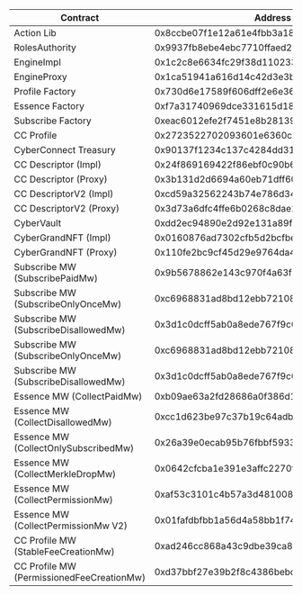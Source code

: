 | Contract                                  | Address                                    |
| ----------------------------------------- | ------------------------------------------ |
| Action Lib                                | 0x8ccbe07f1e12a61e4fbb3a1895d35dce001ff73a |
| RolesAuthority                            | 0x9937fb8ebe4ebc7710ffaed246584603f390be3e |
| EngineImpl                                | 0x1c2c8e6634fc29f38d110233b5370a1b7ebbb6e5 |
| EngineProxy                               | 0x1ca51941a616d14c42d3e3b9e6e687d7f5054c3a |
| Profile Factory                           | 0x730d6e17589f606dff2e6e36c7abd8a8c2b40f91 |
| Essence Factory                           | 0xf7a31740969dce331615d189d355e5edf2b80b70 |
| Subscribe Factory                         | 0xeac6012efe2f7451e8b28139e8d23bb3b540fecb |
| CC Profile                                | 0x2723522702093601e6360cae665518c4f63e9da6 |
| CyberConnect Treasury                     | 0x90137f1234c137c4284dd317303f2717c871f70a |
| CC Descriptor (Impl)                      | 0x24f869169422f86ebf0c90b6785f9f3534ff08e5 |
| CC Descriptor (Proxy)                     | 0x3b131d2d6694a60eb71dff607cc64e6296daa71e |
| CC DescriptorV2 (Impl)                    | 0xcd59a32562243b74e786d345084548f8cb64c031 |
| CC DescriptorV2 (Proxy)                   | 0x3d73a6dfc4ffe6b0268c8dae25c6c6885b5f7c3c |
| CyberVault                                | 0xdd2ec94890e2d92e131a89f73bfe124137e0c10e |
| CyberGrandNFT (Impl)                      | 0x0160876ad7302cfb5d2bcfbe664a436a69383a12 |
| CyberGrandNFT (Proxy)                     | 0x110fe2bc9cf45d29e9764da4f6274abf13111efc |
| Subscribe MW (SubscribePaidMw)            | 0x9b5678862e143c970f4a63f57dd8a677f5942c40 |
| Subscribe MW (SubscribeOnlyOnceMw)        | 0xc6968831ad8bd12ebb72108f6e4c51432580870d |
| Subscribe MW (SubscribeDisallowedMw)      | 0x3d1c0dcff5ab0a8ede767f9c094b9e12940f6428 |
| Subscribe MW (SubscribeOnlyOnceMw)        | 0xc6968831ad8bd12ebb72108f6e4c51432580870d |
| Subscribe MW (SubscribeDisallowedMw)      | 0x3d1c0dcff5ab0a8ede767f9c094b9e12940f6428 |
| Essence MW (CollectPaidMw)                | 0xb09ae63a2fd28686a0f386d1ddfd4b53687bf298 |
| Essence MW (CollectDisallowedMw)          | 0xcc1d623be97c37b19c64adbd35390260460b92e7 |
| Essence MW (CollectOnlySubscribedMw)      | 0x26a39e0ecab95b76fbbf593331e25caaa13f83c7 |
| Essence MW (CollectMerkleDropMw)          | 0x0642cfcba1e391e3affc2270fd2a20e468bceeaa |
| Essence MW (CollectPermissionMw)          | 0xaf53c3101c4b57a3d48100832ab8d1732b58c64c |
| Essence MW (CollectPermissionMw V2)       | 0x01fafdbfbb1a56d4a58bb1f7472fb866922ff6c4 |
| CC Profile MW (StableFeeCreationMw)       | 0xad246cc868a43c9dbe39ca814860b88714e20822 |
| CC Profile MW (PermissionedFeeCreationMw) | 0xd37bbf27e39b2f8c4386bebccda0850eeffd2a82 |
